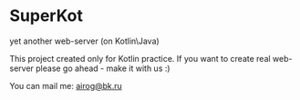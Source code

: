 # SuperKot
yet another web-server (on Kotlin\Java)

This project created only for Kotlin practice.
If you want to create real web-server please go ahead - make it with us :)

You can mail me: airog@bk.ru
